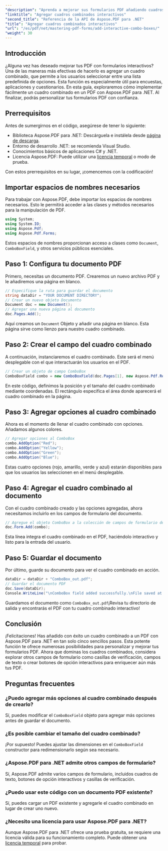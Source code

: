 ```yaml
---
"description": "Aprenda a mejorar sus formularios PDF añadiendo cuadros combinados interactivos con Aspose.PDF para .NET. Esta guía paso a paso lo explica todo, desde la configuración del documento hasta cómo guardar el PDF con opciones desplegables intuitivas."
"linktitle": "Agregar cuadros combinados interactivos"
"second_title": "Referencia de la API de Aspose.PDF para .NET"
"title": "Agregar cuadros combinados interactivos"
"url": "/es/pdf/net/mastering-pdf-forms/add-interactive-combo-boxes/"
"weight": 30
---
```


## Introducción

¿Alguna vez has deseado mejorar tus PDF con formularios interactivos? Una de las maneras más efectivas de hacerlo es agregar un cuadro combinado, que permite a los usuarios seleccionar entre una lista predefinida de opciones. Esta función es especialmente útil para encuestas, aplicaciones y cuestionarios. En esta guía, exploraremos cómo implementar fácilmente un cuadro combinado en un PDF con Aspose.PDF para .NET. Al finalizar, podrás personalizar tus formularios PDF con confianza.

## Prerrequisitos

Antes de sumergirnos en el código, asegúrese de tener lo siguiente:

- Biblioteca Aspose.PDF para .NET: Descárguela e instálela desde [página de descarga](https://releases.aspose.com/pdf/net/).
- Entorno de desarrollo .NET: se recomienda Visual Studio.
- Conocimientos básicos de aplicaciones C# y .NET.
- Licencia Aspose.PDF: Puede utilizar una [licencia temporal](https://purchase.aspose.com/temporary-license/) o modo de prueba.

Con estos prerrequisitos en su lugar, ¡comencemos con la codificación!

## Importar espacios de nombres necesarios

Para trabajar con Aspose.PDF, debe importar los espacios de nombres necesarios. Esto le permitirá acceder a las clases y métodos necesarios para la manipulación de PDF.

```csharp
using System;
using System.IO;
using Aspose.Pdf;
using Aspose.Pdf.Forms;
```

Estos espacios de nombres proporcionan acceso a clases como `Document`, `ComboBoxField`, y otros servicios públicos esenciales.

## Paso 1: Configura tu documento PDF

Primero, necesitas un documento PDF. Crearemos un nuevo archivo PDF y le añadiremos una página en blanco.

```csharp
// Especifique la ruta para guardar el documento
string dataDir = "YOUR DOCUMENT DIRECTORY";
// Crear un nuevo objeto Documento
Document doc = new Document();
// Agregar una nueva página al documento
doc.Pages.Add();
```

Aquí creamos un `Document` Objeto y añadir una página en blanco. Esta página sirve como lienzo para nuestro cuadro combinado.

## Paso 2: Crear el campo del cuadro combinado

A continuación, instanciaremos el cuadro combinado. Este será el menú desplegable con el que interactuarán los usuarios en el PDF.

```csharp
// Crear un objeto de campo ComboBox
ComboBoxField combo = new ComboBoxField(doc.Pages[1], new Aspose.Pdf.Rectangle(100, 600, 150, 616));
```

En este código, definimos la posición y el tamaño del cuadro combinado mediante coordenadas. El rectángulo especifica el área donde aparecerá el cuadro combinado en la página.

## Paso 3: Agregar opciones al cuadro combinado

Ahora es el momento de llenar el cuadro combinado con opciones. Añadamos algunos colores.

```csharp
// Agregar opciones al ComboBox
combo.AddOption("Red");
combo.AddOption("Yellow");
combo.AddOption("Green");
combo.AddOption("Blue");
```

Estas cuatro opciones (rojo, amarillo, verde y azul) estarán disponibles para que los usuarios las seleccionen en el menú desplegable.

## Paso 4: Agregar el cuadro combinado al documento

Con el cuadro combinado creado y las opciones agregadas, ahora necesitamos incluirlo en los campos de formulario del documento.

```csharp
// Agregue el objeto ComboBox a la colección de campos de formulario del documento
doc.Form.Add(combo);
```

Esta línea integra el cuadro combinado en el PDF, haciéndolo interactivo y listo para la entrada del usuario.

## Paso 5: Guardar el documento

Por último, guarde su documento para ver el cuadro combinado en acción.

```csharp
dataDir = dataDir + "ComboBox_out.pdf";
// Guardar el documento PDF
doc.Save(dataDir);
Console.WriteLine("\nComboBox field added successfully.\nFile saved at " + dataDir);
```

Guardamos el documento como `ComboBox_out.pdf`¡Revisa tu directorio de salida y encontrarás el PDF con tu cuadro combinado interactivo!

## Conclusión

¡Felicitaciones! Has añadido con éxito un cuadro combinado a un PDF con Aspose.PDF para .NET en tan solo cinco sencillos pasos. Esta potente función te ofrece numerosas posibilidades para personalizar y mejorar tus formularios PDF. Ahora que dominas los cuadros combinados, considera explorar otros campos de formulario como casillas de verificación, campos de texto o crear botones de opción interactivos para enriquecer aún más tus PDF.

## Preguntas frecuentes

### ¿Puedo agregar más opciones al cuadro combinado después de crearlo?
Sí, puedes modificar el `ComboBoxField` objeto para agregar más opciones antes de guardar el documento.

### ¿Es posible cambiar el tamaño del cuadro combinado?
¡Por supuesto! Puedes ajustar las dimensiones en el `ComboBoxField` constructor para redimensionarlo según sea necesario.

### ¿Aspose.PDF para .NET admite otros campos de formulario?
Sí, Aspose.PDF admite varios campos de formulario, incluidos cuadros de texto, botones de opción interactivos y casillas de verificación.

### ¿Puedo usar este código con un documento PDF existente?
Sí, puedes cargar un PDF existente y agregarle el cuadro combinado en lugar de crear uno nuevo.

### ¿Necesito una licencia para usar Aspose.PDF para .NET?
Aunque Aspose.PDF para .NET ofrece una prueba gratuita, se requiere una licencia válida para su funcionamiento completo. Puede obtener una [licencia temporal](https://purchase.aspose.com/temporary-license/) para probar.